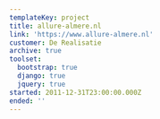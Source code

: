 ```yaml
---
templateKey: project
title: allure-almere.nl
link: 'https://www.allure-almere.nl'
customer: De Realisatie
archive: true
toolset:
  bootstrap: true
  django: true
  jquery: true
started: 2011-12-31T23:00:00.000Z
ended: ''
---
```


